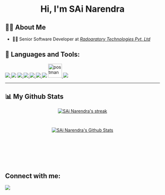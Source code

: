 
<h1 align="center">Hi, I'm <b>SAi Narendra</b></h1>

## 🙋‍♂️ About Me
- 👨‍💻   Senior Software Developer at <a href="https://livo.ai" > <i> Radoaratory Technologies Pvt. Ltd</i> </a> 

## 🚀 Languages and Tools:

<p align="left"> 
    <a href="https://www.java.com" target="_blank"> <img src="https://img.icons8.com/color/48/000000/java-coffee-cup-logo.png"/> </a>
    <a href="https://isocpp.org/" target='_blank'><img src="https://img.icons8.com/color/50/000000/c-plus-plus-logo.png"/></a>
    <a href="https://www.python.org" target="_blank"> <img src="https://img.icons8.com/color/48/000000/python.png"/> </a> 
    <a href="https://developer.mozilla.org/en-US/docs/Web/JavaScript" target="_blank"> <img src="https://img.icons8.com/color/48/000000/javascript.png"/> </a> 
    <a href="https://www.w3.org/html/" target="_blank"> <img src="https://img.icons8.com/color/48/000000/html-5.png"/> </a> 
    <a href="https://www.w3schools.com/css/" target="_blank"> <img src="https://img.icons8.com/color/48/000000/css3.png"/> </a>
    <a href="https://code.visualstudio.com/" target="_blank">
    <img src="https://img.icons8.com/color/48/000000/visual-studio-code-2019.png"/></a> 
    <a href="https://postman.com" target="_blank"> <img src="https://www.vectorlogo.zone/logos/getpostman/getpostman-icon.svg" alt="postman" width="45" height="45"/> </a>   
    <a href="https://git-scm.com/" target="_blank"> <img src="https://img.icons8.com/color/48/000000/git.png"/> </a> 
</p>

---


## 📊 My Github Stats

<p align="center">
    <a href="https://github.com/sainarendra74">
        <img title="🔥 Get streak stats for your profile at git.io/streak-stats" alt="SAi Narendra's streak" src="https://github-readme-streak-stats.herokuapp.com/?user=sainarendra74&theme=black-ice&hide_border=true&stroke=0000&background=060A0CD0"/>
    </a>
</p>

  <br/>
    <p align="center">
      <a href="https://github.com/sainarendra74"><img alt="SAi Narendra's Github Stats" src="https://github-readme-stats.vercel.app/api?username=sainarendra74&show_icons=true&count_private=true&theme=react&hide_border=true&bg_color=0D1117" /></a>
    </p>
  <br/>

<br/>
<br/>

<!--<a href="https://github.com/sainarendra74"><img alt="SAi Narendra's Activity Graph" src="https://activity-graph.herokuapp.com/graph?username=sainarendra74&bg_color=0D1117&color=5BCDEC&line=5BCDEC&point=FFFFFF&hide_border=true" /></a> -->

<br/>
<br/>

## Connect with me:
<p align="left">

<a href = "https://www.linkedin.com/in/sainarendra74/"><img src="https://img.icons8.com/fluent/48/000000/linkedin.png"/></a>
</p>
